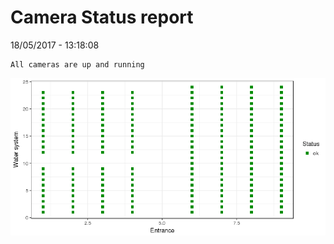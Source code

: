 Camera Status report
================
18/05/2017 - 13:18:08

    All cameras are up and running

![](camreport_files/figure-markdown_github/unnamed-chunk-2-1.png)
